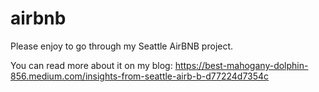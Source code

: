 # airbnb

Please enjoy to go through my Seattle AirBNB project.

You can read more about it on my blog: https://best-mahogany-dolphin-856.medium.com/insights-from-seattle-airb-b-d77224d7354c
